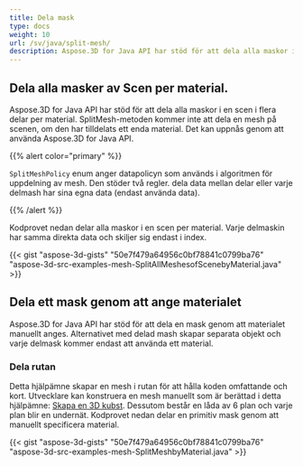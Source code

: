 ```yaml
---
title: Dela mask
type: docs
weight: 10
url: /sv/java/split-mesh/
description: Aspose.3D for Java API har stöd för att dela alla maskor i en scen i flera delar per material. SplitMesh-metoden kommer inte att dela en mesh på scenen, om den har tilldelats ett enda material. Det kan uppnås genom att använda Aspose.3D for Java API.
---
```

##  **Dela alla masker av Scen per material.**
Aspose.3D for Java API har stöd för att dela alla maskor i en scen i flera delar per material. SplitMesh-metoden kommer inte att dela en mesh på scenen, om den har tilldelats ett enda material. Det kan uppnås genom att använda Aspose.3D for Java API.

{{% alert color="primary" %}} 

`SplitMeshPolicy` enum anger datapolicyn som används i algoritmen för uppdelning av mesh. Den stöder två regler. dela data mellan delar eller varje delmash har sina egna data (endast använda data).

{{% /alert %}} 

Kodprovet nedan delar alla maskor i en scen per material. Varje delmaskin har samma direkta data och skiljer sig endast i index.

{{< gist "aspose-3d-gists" "50e7f479a64956c0bf78841c0799ba76" "aspose-3d-src-examples-mesh-SplitAllMeshesofScenebyMaterial.java" >}}
##  **Dela ett mask genom att ange materialet**
Aspose.3D for Java API har stöd för att dela en mask genom att materialet manuellt anges. Alternativet med delad mash skapar separata objekt och varje delmask kommer endast att använda ett material.
###  **Dela rutan**
Detta hjälpämne skapar en mesh i rutan för att hålla koden omfattande och kort. Utvecklare kan konstruera en mesh manuellt som är berättad i detta hjälpämne: [Skapa en 3D kubst](https://docs.dynabic.com/display/3djava/Create+3D+Mesh+and+Scene). Dessutom består en låda av 6 plan och varje plan blir en undernät. Kodprovet nedan delar en primitiv mask genom att manuellt specificera material.

{{< gist "aspose-3d-gists" "50e7f479a64956c0bf78841c0799ba76" "aspose-3d-src-examples-mesh-SplitMeshbyMaterial.java" >}}
